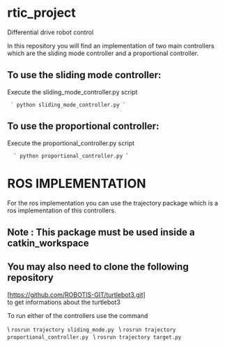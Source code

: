 # rtic_project
Differential drive robot control

In this repository you will find an implementation of two main controllers 
which are the sliding mode controller and a proportional controller.

## To use the sliding mode controller:

Execute the sliding_mode_controller.py script
    
     ` python sliding_mode_controller.py `

## To use the proportional controller:

Execute the proportional_controller.py script
        
      ` python proportional_controller.py `

# ROS IMPLEMENTATION

For the ros implementation you can use the trajectory package which is a ros implementation 
of this controllers.

## Note : This package must be used inside a catkin_workspace 
## You may also need to clone the following repository 
   [https://github.com/ROBOTIS-GIT/turtlebot3.git]  
   to get informations about the turtlebot3

To run either of the controllers use the command 

\ `rosrun trajectory sliding_mode.py `
\ `rosrun trajectory proportional_controller.py `
\ `rosrun trajectory target.py  `
